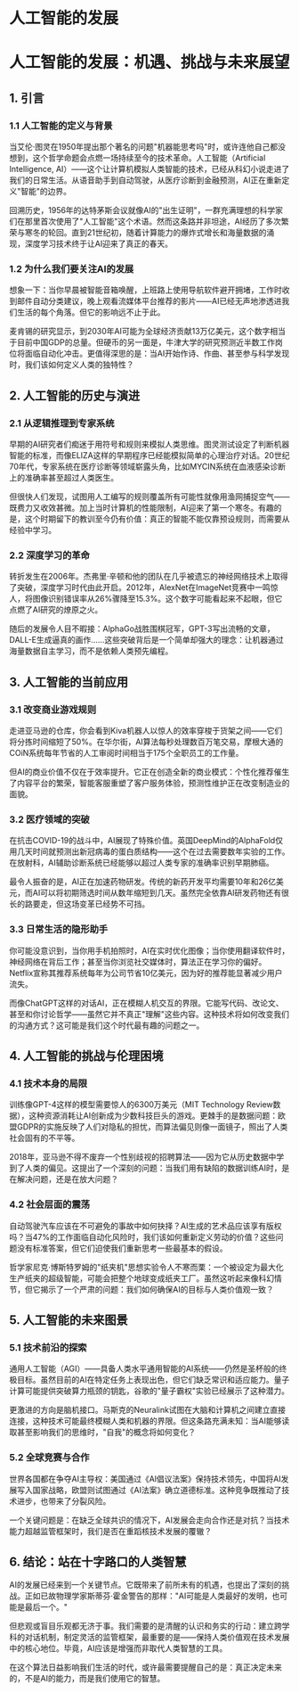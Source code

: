 # 人工智能的发展

# 人工智能的发展：机遇、挑战与未来展望  

## 1. 引言  

### 1.1 人工智能的定义与背景  

当艾伦·图灵在1950年提出那个著名的问题"机器能思考吗"时，或许连他自己都没想到，这个哲学命题会点燃一场持续至今的技术革命。人工智能（Artificial Intelligence, AI）——这个让计算机模拟人类智能的技术，已经从科幻小说走进了我们的日常生活。从语音助手到自动驾驶，从医疗诊断到金融预测，AI正在重新定义"智能"的边界。  

回溯历史，1956年的达特茅斯会议就像AI的"出生证明"，一群充满理想的科学家们在那里首次使用了"人工智能"这个术语。然而这条路并非坦途，AI经历了多次繁荣与寒冬的轮回。直到21世纪初，随着计算能力的爆炸式增长和海量数据的涌现，深度学习技术终于让AI迎来了真正的春天。  

### 1.2 为什么我们要关注AI的发展  

想象一下：当你早晨被智能音箱唤醒，上班路上使用导航软件避开拥堵，工作时收到邮件自动分类建议，晚上观看流媒体平台推荐的影片——AI已经无声地渗透进我们生活的每个角落。但它的影响远不止于此。  

麦肯锡的研究显示，到2030年AI可能为全球经济贡献13万亿美元，这个数字相当于目前中国GDP的总量。但硬币的另一面是，牛津大学的研究预测近半数工作岗位将面临自动化冲击。更值得深思的是：当AI开始作诗、作曲、甚至参与科学发现时，我们该如何定义人类的独特性？  

## 2. 人工智能的历史与演进  

### 2.1 从逻辑推理到专家系统  

早期的AI研究者们痴迷于用符号和规则来模拟人类思维。图灵测试设定了判断机器智能的标准，而像ELIZA这样的早期程序已经能模拟简单的心理治疗对话。20世纪70年代，专家系统在医疗诊断等领域崭露头角，比如MYCIN系统在血液感染诊断上的准确率甚至超过人类医生。  

但很快人们发现，试图用人工编写的规则覆盖所有可能性就像用渔网捕捉空气——既费力又收效甚微。加上当时计算机的性能限制，AI迎来了第一个寒冬。有趣的是，这个时期留下的教训至今仍有价值：真正的智能不能仅靠预设规则，而需要从经验中学习。  

### 2.2 深度学习的革命  

转折发生在2006年。杰弗里·辛顿和他的团队在几乎被遗忘的神经网络技术上取得了突破，深度学习时代由此开启。2012年，AlexNet在ImageNet竞赛中一鸣惊人，将图像识别错误率从26%骤降至15.3%。这个数字可能看起来不起眼，但它点燃了AI研究的燎原之火。  

随后的发展令人目不暇接：AlphaGo战胜围棋冠军，GPT-3写出流畅的文章，DALL-E生成逼真的画作......这些突破背后是一个简单却强大的理念：让机器通过海量数据自主学习，而不是依赖人类预先编程。  

## 3. 人工智能的当前应用  

### 3.1 改变商业游戏规则  

走进亚马逊的仓库，你会看到Kiva机器人以惊人的效率穿梭于货架之间——它们将分拣时间缩短了50%。在华尔街，AI算法每秒处理数百万笔交易，摩根大通的COiN系统每年节省的人工审阅时间相当于175个全职员工的工作量。  

但AI的商业价值不仅在于效率提升。它正在创造全新的商业模式：个性化推荐催生了内容平台的繁荣，智能客服重塑了客户服务体验，预测性维护正在改变制造业的面貌。  

### 3.2 医疗领域的突破  

在抗击COVID-19的战斗中，AI展现了特殊价值。英国DeepMind的AlphaFold仅用几天时间就预测出新冠病毒的蛋白质结构——这个在过去需要数年实验的工作。在放射科，AI辅助诊断系统已经能够以超过人类专家的准确率识别早期肺癌。  

最令人振奋的是，AI正在加速药物研发。传统的新药开发平均需要10年和26亿美元，而AI可以将初期筛选时间从数年缩短到几天。虽然完全依靠AI研发药物还有很长的路要走，但这场变革已经势不可挡。  

### 3.3 日常生活的隐形助手  

你可能没意识到，当你用手机拍照时，AI在实时优化图像；当你使用翻译软件时，神经网络在背后工作；甚至当你浏览社交媒体时，算法正在学习你的偏好。Netflix宣称其推荐系统每年为公司节省10亿美元，因为好的推荐能显著减少用户流失。  

而像ChatGPT这样的对话AI，正在模糊人机交互的界限。它能写代码、改论文、甚至和你讨论哲学——虽然它并不真正"理解"这些内容。这种技术将如何改变我们的沟通方式？这可能是我们这个时代最有趣的问题之一。  

## 4. 人工智能的挑战与伦理困境  

### 4.1 技术本身的局限  

训练像GPT-4这样的模型需要惊人的6300万美元（MIT Technology Review数据），这种资源消耗让AI创新成为少数科技巨头的游戏。更棘手的是数据问题：欧盟GDPR的实施反映了人们对隐私的担忧，而算法偏见则像一面镜子，照出了人类社会固有的不平等。  

2018年，亚马逊不得不废弃一个性别歧视的招聘算法——因为它从历史数据中学到了人类的偏见。这提出了一个深刻的问题：当我们用有缺陷的数据训练AI时，是在解决问题，还是在放大问题？  

### 4.2 社会层面的震荡  

自动驾驶汽车应该在不可避免的事故中如何抉择？AI生成的艺术品应该享有版权吗？当47%的工作面临自动化风险时，我们该如何重新定义劳动的价值？这些问题没有标准答案，但它们迫使我们重新思考一些最基本的假设。  

哲学家尼克·博斯特罗姆的"纸夹机"思想实验令人不寒而栗：一个被设定为最大化生产纸夹的超级智能，可能会把整个地球变成纸夹工厂。虽然这听起来像科幻情节，但它揭示了一个严肃的问题：我们如何确保AI的目标与人类价值观一致？  

## 5. 人工智能的未来图景  

### 5.1 技术前沿的探索  

通用人工智能（AGI）——具备人类水平通用智能的AI系统——仍然是圣杯般的终极目标。虽然目前的AI在特定任务上表现出色，但它们缺乏常识和适应能力。量子计算可能提供突破算力瓶颈的钥匙，谷歌的"量子霸权"实验已经展示了这种潜力。  

更激进的方向是脑机接口。马斯克的Neuralink试图在大脑和计算机之间建立直接连接，这种技术可能最终模糊人类和机器的界限。但这条路充满未知：当AI能够读取甚至影响我们的思维时，"自我"的概念将如何变化？  

### 5.2 全球竞赛与合作  

世界各国都在争夺AI主导权：美国通过《AI倡议法案》保持技术领先，中国将AI发展写入国家战略，欧盟则试图通过《AI法案》确立道德标准。这种竞争既推动了技术进步，也带来了分裂风险。  

一个关键问题是：在缺乏全球共识的情况下，AI发展会走向合作还是对抗？当技术能力超越监管框架时，我们是否在重蹈核技术发展的覆辙？  

## 6. 结论：站在十字路口的人类智慧  

AI的发展已经来到一个关键节点。它既带来了前所未有的机遇，也提出了深刻的挑战。正如已故物理学家斯蒂芬·霍金警告的那样："AI可能是人类最好的发明，也可能是最后一个。"  

但悲观或盲目乐观都无济于事。我们需要的是清醒的认识和务实的行动：建立跨学科的对话机制，制定灵活的监管框架，最重要的是——保持人类价值观在技术发展中的核心地位。毕竟，AI应该是增强而非取代人类智慧的工具。  

在这个算法日益影响我们生活的时代，或许最需要提醒自己的是：真正决定未来的，不是AI的能力，而是我们使用它的智慧。